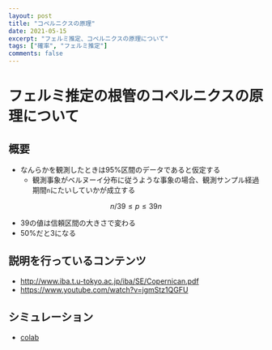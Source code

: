 ```yaml
---
layout: post
title: "コペルニクスの原理"
date: 2021-05-15
excerpt: "フェルミ推定、コペルニクスの原理について"
tags: ["確率", "フェルミ推定"]
comments: false
---
```


# フェルミ推定の根管のコペルニクスの原理について

## 概要
 - なんらかを観測したときは95%区間のデータであると仮定する
   - 観測事象がベルヌーイ分布に従うような事象の場合、観測サンプル経過期間`n`にたいしていかが成立する

$$
 n/39 \leq p \leq 39n
$$

 - 39の値は信頼区間の大きさで変わる
 - 50%だと3になる

## 説明を行っているコンテンツ
 - http://www.iba.t.u-tokyo.ac.jp/iba/SE/Copernican.pdf
 - https://www.youtube.com/watch?v=jgmStz1QGFU

## シミュレーション
 - [colab](https://colab.research.google.com/drive/1vbw29QKIt53F-fTmzx7f4XeIu98GCdsc?usp=sharing)
